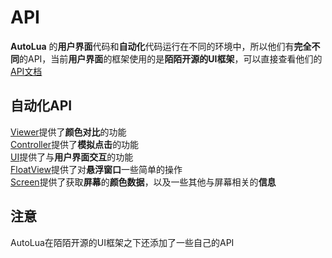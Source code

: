 # API
**AutoLua** 的**用户界面**代码和**自动化**代码运行在不同的环境中，所以他们有**完全不同**的API，当前**用户界面**的框架使用的是**陌陌开源的UI框架**，可以直接查看他们的[API文档](https://github.com/momotech/MLN/wiki/MLN#api)
## 自动化API
[Viewer](viewer.lua)提供了**颜色对比**的功能  
[Controller](controller.lua)提供了**模拟点击**的功能  
[UI](ui.lua)提供了与**用户界面交互**的功能  
[FloatView](floatView.lua)提供了对**悬浮窗口**一些简单的操作  
[Screen](screen.lua)提供了获取**屏幕**的**颜色数据**，以及一些其他与屏幕相关的**信息**
## 注意
AutoLua在陌陌开源的UI框架之下还添加了一些自己的API